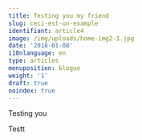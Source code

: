 ```yaml
---
title: Testing you my friend
slug: ceci-est-un-example
identifiant: article4
image: /img/uploads/home-img2-1.jpg
date: '2018-01-08'
i18nlanguage: en
type: articles
menuposition: blogue
weight: '1'
draft: true
noindex: true
---
```

Testing you



Testt
